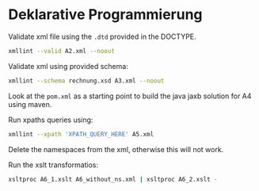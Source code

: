 # Deklarative Programmierung

Validate xml file using the `.dtd` provided in the DOCTYPE.
```bash
xmllint --valid A2.xml --noout
```

Validate xml using provided schema:
```bash
xmllint --schema rechnung.xsd A3.xml --noout
```

Look at the `pom.xml` as a starting point to build the java jaxb solution for A4 using maven.  

Run xpaths queries using:
```bash
xmllint --xpath 'XPATH_QUERY_HERE' A5.xml
```
Delete the namespaces from the xml, otherwise this will not work.

Run the xslt transformatios:
```bash
xsltproc A6_1.xslt A6_without_ns.xml | xsltproc A6_2.xslt -
```
